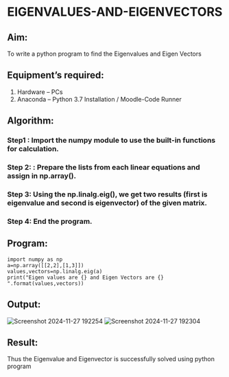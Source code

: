 # EIGENVALUES-AND-EIGENVECTORS
## Aim:
To write a python program to find the Eigenvalues and Eigen Vectors
## Equipment’s required:
1. 	Hardware – PCs
2. 	Anaconda – Python 3.7 Installation / Moodle-Code Runner
## Algorithm:
### Step1 :  Import the numpy module to use the built-in functions for calculation.
### Step 2: : Prepare the lists from each linear equations and assign in np.array().
### Step 3: Using the np.linalg.eig(),  we get two results (first is eigenvalue and second is eigenvector) of the given matrix.
### Step 4: End the program.

## Program:
```
import numpy as np
a=np.array([[2,2],[1,3]])
values,vectors=np.linalg.eig(a)
print("Eigen values are {} and Eigen Vectors are {} ".format(values,vectors))
```
## Output:
![Screenshot 2024-11-27 192254](https://github.com/user-attachments/assets/34714a10-42ce-4965-b4ca-5c7bc2b1538a)
![Screenshot 2024-11-27 192304](https://github.com/user-attachments/assets/9a7a28b8-5fc2-4aaa-969b-0dec3f539e43)

## Result:
Thus the Eigenvalue and Eigenvector is successfully solved using python program
